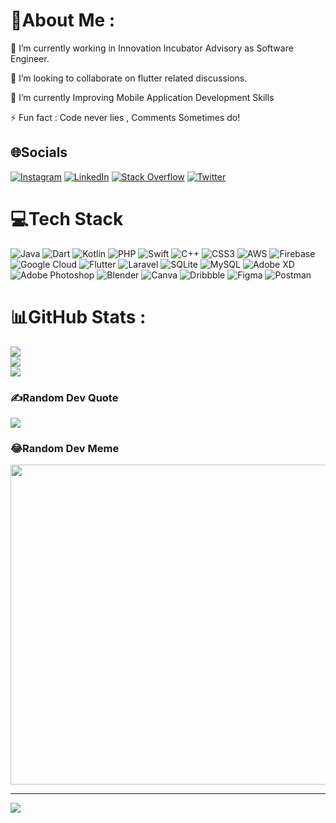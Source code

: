 # 💫About Me :
🔭 I’m currently working in Innovation Incubator Advisory as Software Engineer.

👯 I’m looking to collaborate on flutter related discussions.

🌱 I’m currently Improving Mobile Application Development Skills

⚡ Fun fact : Code never lies , Comments Sometimes do!


## 🌐Socials
[![Instagram](https://img.shields.io/badge/Instagram-%23E4405F.svg?logo=Instagram&logoColor=white)](https://instagram.com/m.4nish) [![LinkedIn](https://img.shields.io/badge/LinkedIn-%230077B5.svg?logo=linkedin&logoColor=white)](https://linkedin.com/in/manish-verma-82844a220) [![Stack Overflow](https://img.shields.io/badge/-Stackoverflow-FE7A16?logo=stack-overflow&logoColor=white)](https://stackoverflow.com/users/16952036) [![Twitter](https://img.shields.io/badge/Twitter-%231DA1F2.svg?logo=Twitter&logoColor=white)](https://twitter.com/memerprogrammer) 

# 💻Tech Stack
![Java](https://img.shields.io/badge/java-%23ED8B00.svg?style=plastic&logo=java&logoColor=white) ![Dart](https://img.shields.io/badge/dart-%230175C2.svg?style=plastic&logo=dart&logoColor=white) ![Kotlin](https://img.shields.io/badge/kotlin-%230095D5.svg?style=plastic&logo=kotlin&logoColor=white) ![PHP](https://img.shields.io/badge/php-%23777BB4.svg?style=plastic&logo=php&logoColor=white) ![Swift](https://img.shields.io/badge/swift-F54A2A?style=plastic&logo=swift&logoColor=white) ![C++](https://img.shields.io/badge/c++-%2300599C.svg?style=plastic&logo=c%2B%2B&logoColor=white) ![CSS3](https://img.shields.io/badge/css3-%231572B6.svg?style=plastic&logo=css3&logoColor=white) ![AWS](https://img.shields.io/badge/AWS-%23FF9900.svg?style=plastic&logo=amazon-aws&logoColor=white) ![Firebase](https://img.shields.io/badge/firebase-%23039BE5.svg?style=plastic&logo=firebase) ![Google Cloud](https://img.shields.io/badge/Google%20Cloud-%234285F4.svg?style=plastic&logo=google-cloud&logoColor=white) ![Flutter](https://img.shields.io/badge/Flutter-%2302569B.svg?style=plastic&logo=Flutter&logoColor=white) ![Laravel](https://img.shields.io/badge/laravel-%23FF2D20.svg?style=plastic&logo=laravel&logoColor=white) ![SQLite](https://img.shields.io/badge/sqlite-%2307405e.svg?style=plastic&logo=sqlite&logoColor=white) ![MySQL](https://img.shields.io/badge/mysql-%2300f.svg?style=plastic&logo=mysql&logoColor=white) ![Adobe XD](https://img.shields.io/badge/Adobe%20XD-470137?style=plastic&logo=Adobe%20XD&logoColor=#FF61F6) ![Adobe Photoshop](https://img.shields.io/badge/adobephotoshop-%2331A8FF.svg?style=plastic&logo=adobephotoshop&logoColor=white) ![Blender](https://img.shields.io/badge/blender-%23F5792A.svg?style=plastic&logo=blender&logoColor=white) ![Canva](https://img.shields.io/badge/Canva-%2300C4CC.svg?style=plastic&logo=Canva&logoColor=white) ![Dribbble](https://img.shields.io/badge/Dribbble-EA4C89?style=plastic&logo=dribbble&logoColor=white) 	![Figma](https://img.shields.io/badge/figma-%23F24E1E.svg?style=plastic&logo=figma&logoColor=white) ![Postman](https://img.shields.io/badge/Postman-FF6C37?style=plastic&logo=postman&logoColor=white)
# 📊GitHub Stats :
![](https://github-readme-stats.vercel.app/api?username=iamtechmanish&theme=blue-green&hide_border=true&include_all_commits=false&count_private=true)<br/>
![](https://github-readme-streak-stats.herokuapp.com/?user=iamtechmanish&theme=blue-green&hide_border=true)<br/>
![](https://github-readme-stats.vercel.app/api/top-langs/?username=iamtechmanish&theme=blue-green&hide_border=true&include_all_commits=false&count_private=true&layout=compact)

### ✍️Random Dev Quote
![](https://quotes-github-readme.vercel.app/api?type=horizontal&theme=radical)

### 😂Random Dev Meme
<img src="https://random-memer.herokuapp.com/" width="512px"/>

---
[![](https://visitcount.itsvg.in/api?id=iamtechmanish&icon=0&color=0)](https://visitcount.itsvg.in)
